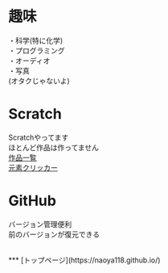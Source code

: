 # 趣味
・科学(特に化学)<br>
・プログラミング<br>
・オーディオ<br>
・写真<br>
(オタクじゃないよ)

# Scratch
Scratchやってます<br>
ほとんど作品は作ってません<br>
[作品一覧](https://scratch.mit.edu/users/NAOYA118/projects/)<br>
[元素クリッカー](EleCli.html)

# GitHub
バージョン管理便利<br>
前のバージョンが復元できる<br>

<br>
***
[トップページ](https://naoya118.github.io/)
